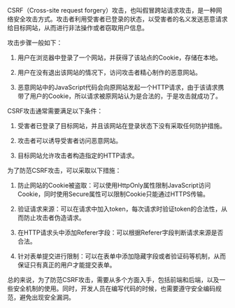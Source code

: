 CSRF（Cross-site request forgery）攻击，也叫假冒跨站请求攻击，是一种网络安全攻击方式。攻击者利用受害者已登录的状态，以受害者的名义发送恶意请求给目标网站，从而进行非法操作或者窃取用户信息。

攻击步骤一般如下：

1. 用户在浏览器中登录了一个网站，并获得了该站点的Cookie，存储在本地。

2. 用户在没有退出该网站的情况下，访问攻击者精心制作的恶意网站。

3. 恶意网站中的JavaScript代码会向原网站发起一个HTTP请求，由于该请求携带了用户的Cookie，所以请求被原网站认为是合法的，于是攻击就成功了。

CSRF攻击通常需要满足以下条件：

1. 受害者已登录了目标网站，并且该网站在登录状态下没有采取任何防护措施。

2. 攻击者可以诱导受害者访问恶意网站。

3. 目标网站允许攻击者构造指定的HTTP请求。

为了防范CSRF攻击，可以采取以下措施：

1. 防止网站的Cookie被盗取：可以使用HttpOnly属性限制JavaScript访问Cookie，同时使用Secure属性可以限制Cookie只能通过HTTPS传输。

2. 验证请求来源：可以在请求中加入token，每次请求时验证token的合法性，从而防止攻击者伪造请求。

3. 在HTTP请求头中添加Referer字段：可以根据Referer字段判断请求来源是否合法。

4. 针对表单提交进行限制：可以在表单中添加隐藏字段或者验证码等机制，从而保证只有真正的用户才能提交表单。

总的来说，为了防范CSRF攻击，需要从多个方面入手，包括前端和后端，以及一些安全机制的使用。同时，开发人员在编写代码的时候，也需要遵守安全编码规范，避免出现安全漏洞。